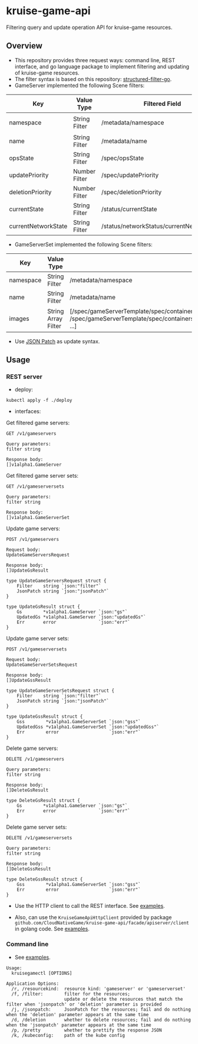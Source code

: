 # kruise-game-api

Filtering query and update operation API for kruise-game resources.

## Overview

* This repository provides three request ways: command line, REST interface, and go language package to implement filtering and updating of kruise-game resources.
* The filter syntax is based on this repository: [structured-filter-go](https://github.com/CloudNativeGame/structured-filter-go).
* GameServer implemented the following Scene filters:

| Key                 | Value Type    | Filtered Field                            | Filter Examples                                    |
|---------------------|---------------|-------------------------------------------|----------------------------------------------------|
| namespace           | String Filter | /metadata/namespace                       | `{"namespace": {"$in":["minecraft", "terraria"]}}` |
| name                | String Filter | /metadata/name                            | `{"name": {"$regex":"^minecraft"}}`                |
| opsState            | String Filter | /spec/opsState                            | `{"opsState": {"$eq": "None"}}`                    |
| updatePriority      | Number Filter | /spec/updatePriority                      | `{"updatePriority": {"$ne": 0}}`                   |
| deletionPriority    | Number Filter | /spec/deletionPriority                    | `{"deletionPriority": {"$ne": 0}}`                 |
| currentState        | String Filter | /status/currentState                      | `{"currentState": {"$eq": "Ready"}}`               |
| currentNetworkState | String Filter | /status/networkStatus/currentNetworkState | `{"currentNetworkState": {"$eq": "Ready"}}`        |

* GameServerSet implemented the following Scene filters:

| Key       | Value Type          | Filtered Field                                                                                                                                                                                                        | Filter Examples                                                                             |
|-----------|---------------------|-----------------------------------------------------------------------------------------------------------------------------------------------------------------------------------------------------------------------|---------------------------------------------------------------------------------------------|
| namespace | String Filter       | /metadata/namespace                                                                                                                                                                                                   | `{"namespace": {"$in":["minecraft", "terraria"]}}`                                          |
| name | String Filter       | /metadata/name                                                                                                                                                                                                   | `{"namespace": {"$in":["minecraft", "terraria"]}}`                                          |
| images    | String Array Filter | [/spec/gameServerTemplate/spec/containers[0].name+","+/spec/gameServerTemplate/spec/containers[0].image, /spec/gameServerTemplate/spec/containers[1].name+","+/spec/gameServerTemplate/spec/containers[1].image, ...] | `{"images": {"$all":["minecraft,itzg/minecraft-server:java21", "sidecar,busybox:latest"]}}` |

* Use [JSON Patch](https://datatracker.ietf.org/doc/html/rfc6902) as update syntax.

## Usage

### REST server

* deploy:

```shell
kubectl apply -f ./deploy
```

* interfaces:

Get filtered game servers:

```
GET /v1/gameservers

Query parameters:
filter string

Response body:
[]v1alpha1.GameServer
```

Get filtered game server sets:

```
GET /v1/gameserversets

Query parameters:
filter string

Response body:
[]v1alpha1.GameServerSet
```

Update game servers:

```
POST /v1/gameservers

Request body:
UpdateGameServersRequest

Response body:
[]UpdateGsResult

type UpdateGameServersRequest struct {
	Filter    string `json:"filter"`
	JsonPatch string `json:"jsonPatch"`
}

type UpdateGsResult struct {
	Gs        *v1alpha1.GameServer `json:"gs"`
	UpdatedGs *v1alpha1.GameServer `json:"updatedGs"`
	Err       error                `json:"err"`
}
```

Update game server sets:

```
POST /v1/gameserversets

Request body:
UpdateGameServerSetsRequest

Response body:
[]UpdateGssResult

type UpdateGameServerSetsRequest struct {
	Filter    string `json:"filter"`
	JsonPatch string `json:"jsonPatch"`
}

type UpdateGssResult struct {
	Gss        *v1alpha1.GameServerSet `json:"gss"`
	UpdatedGss *v1alpha1.GameServerSet `json:"updatedGss"`
	Err        error                   `json:"err"`
}
```

Delete game servers:

```
DELETE /v1/gameservers

Query parameters:
filter string

Response body:
[]DeleteGsResult

type DeleteGsResult struct {
	Gs        *v1alpha1.GameServer `json:"gs"`
	Err       error                `json:"err"`
}
```

Delete game server sets:

```
DELETE /v1/gameserversets

Query parameters:
filter string

Response body:
[]DeleteGssResult

type DeleteGssResult struct {
	Gss        *v1alpha1.GameServerSet `json:"gss"`
	Err        error                   `json:"err"`
}
```

* Use the HTTP client to call the REST interface. See [examples](https://github.com/CloudNativeGame/kruise-game-api/blob/main/examples/rest/curl/curl.sh).

* Also, can use the `KruiseGameApiHttpClient` provided by package `github.com/CloudNativeGame/kruise-game-api/facade/apiserver/client` in golang code. See [examples](https://github.com/CloudNativeGame/kruise-game-api/blob/main/examples/rest/main.go).

### Command line

* See [examples](https://github.com/CloudNativeGame/kruise-game-api/tree/main/examples/kruisegamectl/kruisegamectl.sh).

```shell
Usage:
  kruisegamectl [OPTIONS]

Application Options:
  /r, /resourcekind:  resource kind: 'gameserver' or 'gameserverset'
  /f, /filter:        filter for the resources;
                      update or delete the resources that match the filter when 'jsonpatch' or 'deletion' parameter is provided
  /j, /jsonpatch:     JsonPatch for the resources; fail and do nothing when the 'deletion' parameter appears at the same time
  /d, /deletion       whether to delete resources; fail and do nothing when the 'jsonpatch' parameter appears at the same time
  /p, /pretty         whether to prettify the response JSON
  /k, /kubeconfig:    path of the kube config
```
